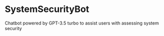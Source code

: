 # SystemSecurityBot
Chatbot powered by GPT-3.5 turbo to assist users with assessing system security
